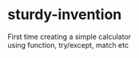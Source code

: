 # sturdy-invention
First time creating a simple calculator
<br>
using function, try/except, match etc
